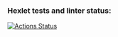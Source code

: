 ### Hexlet tests and linter status:
[![Actions Status](https://github.com/Konstantin-Gromakovskiy/frontend-project-44/actions/workflows/hexlet-check.yml/badge.svg)](https://github.com/Konstantin-Gromakovskiy/frontend-project-44/actions)